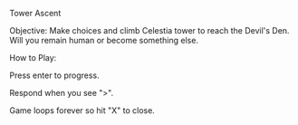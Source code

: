 Tower Ascent

Objective: Make choices and climb Celestia tower to reach the Devil's Den. Will you remain human or become something else.

How to Play:

Press enter to progress.

Respond when you see ">". 

Game loops forever so hit "X" to close.
